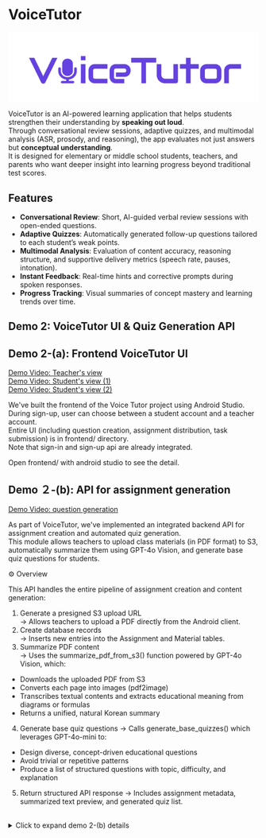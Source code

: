 # VoiceTutor

![Logo](https://raw.githubusercontent.com/snuhcs-course/swpp-2025-project-team-03/main/docs/images/logo.png)

VoiceTutor is an AI-powered learning application that helps students strengthen their understanding by **speaking out loud**.  
Through conversational review sessions, adaptive quizzes, and multimodal analysis (ASR, prosody, and reasoning), the app evaluates not just answers but **conceptual understanding**.  
It is designed for elementary or middle school students, teachers, and parents who want deeper insight into learning progress beyond traditional test scores.

## Features

- **Conversational Review**: Short, AI-guided verbal review sessions with open-ended questions.
- **Adaptive Quizzes**: Automatically generated follow-up questions tailored to each student’s weak points.
- **Multimodal Analysis**: Evaluation of content accuracy, reasoning structure, and supportive delivery metrics (speech rate, pauses, intonation).
- **Instant Feedback**: Real-time hints and corrective prompts during spoken responses.
- **Progress Tracking**: Visual summaries of concept mastery and learning trends over time.

## Demo 2: VoiceTutor UI & Quiz Generation API

## Demo 2-(a): Frontend VoiceTutor UI

[Demo Video: Teacher's view](demo/videos/teacher_view.mp4)  
[Demo Video: Student's view (1)](demo/videos/student_view1.mp4)  
[Demo Video: Student's view (2)](demo/videos/student_view２.mp4)

We've built the frontend of the Voice Tutor project using Android Studio.  
During sign-up, user can choose between a student account and a teacher account.  
Entire UI (including question creation, assignment distribution, task submission) is in frontend/ directory.  
Note that sign-in and sign-up api are already integrated.

Open frontend/ with android studio to see the detail.

## Demo ２-(b): API for assignment generation

[Demo Video: question generation](demo/videos/question_generation.mp4)

As part of VoiceTutor, we've implemented an integrated backend API for assignment creation and automated quiz generation.  
This module allows teachers to upload class materials (in PDF format) to S3, automatically summarize them using GPT-4o Vision, and generate base quiz questions for students.

⚙️ Overview

This API handles the entire pipeline of assignment creation and content generation:

1. Generate a presigned S3 upload URL  
   → Allows teachers to upload a PDF directly from the Android client.
2. Create database records  
   → Inserts new entries into the Assignment and Material tables.
3. Summarize PDF content  
   → Uses the summarize_pdf_from_s3() function powered by GPT-4o Vision, which:

- Downloads the uploaded PDF from S3
- Converts each page into images (pdf2image)
- Transcribes textual contents and extracts educational meaning from diagrams or formulas
- Returns a unified, natural Korean summary

4. Generate base quiz questions
   → Calls generate_base_quizzes() which leverages GPT-4o-mini to:

- Design diverse, concept-driven educational questions
- Avoid trivial or repetitive patterns
- Produce a list of structured questions with topic, difficulty, and explanation

5. Return structured API response
   → Includes assignment metadata, summarized text preview, and generated quiz list.

<br />

<details>
<summary> Click to expand demo 2-(b) details</summary>

#### Step 1: Backend setup

1. **Navigate to Backend Directory**

   ```bash
   cd backend
   ```

2. **Create Virtual Environment**

   ```bash
   python -m venv venv
   ```

3. **Activate Virtual Environment**

   ```bash
   # Windows
   venv\Scripts\activate

   # Linux/Mac
   source venv/bin/activate
   ```

4. **Install Dependencies**
   ```bash
   pip install -r requirements.txt
   ```

#### Step 2: Run Django Server

```bash
python manage.py runserver
```

#### Step 3: Visit Swagger Page

eg. https://localhost:8000/swagger/

#### Step 4: POST /assignment/create/

First, you can test "POST /assignment/create/" (과제 생성) API.

Sample Request

```bash
{
  "title": "순환계와 배설계 과제",
  "class_id": 0,
  "grade": "중3",
  "subject": "과학",
  "description": "샘플 과제입니다!",
  "due_at": "2025-10-17"
}
```

Sample Response

```bash
# 201 created
{
  "assignment_id": 6,
  "material_id": 9,
  "s3_key": "pdf/0/6/blah-blah.pdf",
  "upload_url": "https://s3.ap-northeast-2.amazonaws.com/voice-tutor/pdf/0/6/blah-blah.pdf?X-Amz-Algorithm=blah-blah&X-Amz-Credential=blah-blah"
}
```

#### Step 5: Upload sample pdf

Run **demo/upload.py** to upload sample pdf using result from **Step 4**

#### Step 6: POST /questions/create/

Second, you can test test POST method: /questions/create/

Sample Request

```bash
{
  "assignment_id": 6,
  "material_id": 9,
  "total_number": 3
}
```

Sample Response

```bash
{
  "assignment_id": 6,
  "material_summary_id": 10,
  "summary_preview": "**중2 과학**\n\n핵심요점정리\n\n4단원 - 소화, 순환, 호흡, 배설 (2)\n\nIV - 2 호흡과 배설 (1)\n\n1. 호흡과 호흡 기관\n(1) 호흡: 산소가 영양소와 반응하여 물",
  "questions": [
    {
      "id": 11,
      "number": 1,
      "question": "호흡 운동에서 갈비뼈와 횡격막의 움직임이 흉강의 압력에 어떤 영향을 미치는지 설명해 보세요.",
      "answer": "갈비뼈가 올라가고 횡격막이 내려가면 흉강의 부피가 커져 압력이 낮아지고, 이로 인해 외부에서 폐로 공기가 들어옵니다.",
      "explanation": "호흡 운동은 갈비뼈와 횡격막의 움직임에 의해 흉강의 부피와 압력이 변화하여 공기가 폐로 유입되거나 배출되는 과정을 설명합니다.",
      "difficulty": "medium"
    },
    {
      "id": 12,
      "number": 2,
      "question": "외호흡과 내호흡의 차이점에 대해 설명하고, 각 과정에서 산소와 이산화탄소의 변화는 어떻게 이루어지는지 서술해 보세요.",
      "answer": "외호흡은 폐포와 모세 혈관 사이에서 산소가 혈액으로 들어가고 이산화탄소가 나오는 과정이며, 내호흡은 혈액과 조직 세포 사이에서 산소가 세포로 들어가고 이산화탄소가 혈액으로 나오는 과정입니다.",
      "explanation": "이 질문은 학생들이 외호흡과 내호흡의 정의와 기체 교환의 원리를 이해하고, 각 과정에서 기체의 농도 변화에 대해 사고하도록 유도합니다.",
      "difficulty": "hard"
    },
    {
      "id": 13,
      "number": 3,
      "question": "콩팥에서 오줌이 생성되는 과정에서 여과, 재흡수, 분비가 각각 어떤 역할을 하는지 설명해 보세요.",
      "answer": "여과는 사구체에서 혈액의 노폐물을 걸러내는 과정, 재흡수는 필요한 물질을 다시 혈액으로 돌려보내는 과정, 분비는 노폐물을 혈액에서 세뇨관으로 이동시키는 과정입니다.",
      "explanation": "이 질문은 학생들이 콩팥의 기능과 오줌 생성 과정의 세 가지 주요 단계를 이해하고, 각 단계의 중요성을 사고하도록 합니다.",
      "difficulty": "medium"
    }
  ]
}
```

</details>

